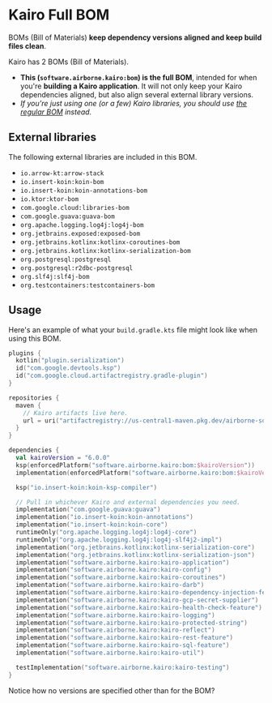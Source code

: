 # Kairo Full BOM

BOMs (Bill of Materials)
**keep dependency versions aligned and keep build files clean**.

Kairo has 2 BOMs (Bill of Materials).

- **This (`software.airborne.kairo:bom`) is the full BOM**,
  intended for when you're **building a Kairo application**.
  It will not only keep your Kairo dependencies aligned,
  but also align several external library versions.
- _If you're just using one (or a few) Kairo libraries,
  you should use [the regular BOM](../bom) instead._

## External libraries

The following external libraries are included in this BOM.

- `io.arrow-kt:arrow-stack`
- `io.insert-koin:koin-bom`
- `io.insert-koin:koin-annotations-bom`
- `io.ktor:ktor-bom`
- `com.google.cloud:libraries-bom`
- `com.google.guava:guava-bom`
- `org.apache.logging.log4j:log4j-bom`
- `org.jetbrains.exposed:exposed-bom`
- `org.jetbrains.kotlinx:kotlinx-coroutines-bom`
- `org.jetbrains.kotlinx:kotlinx-serialization-bom`
- `org.postgresql:postgresql`
- `org.postgresql:r2dbc-postgresql`
- `org.slf4j:slf4j-bom`
- `org.testcontainers:testcontainers-bom`

## Usage

Here's an example of what your `build.gradle.kts` file might look like
when using this BOM.

```kotlin
plugins {
  kotlin("plugin.serialization")
  id("com.google.devtools.ksp")
  id("com.google.cloud.artifactregistry.gradle-plugin")
}

repositories {
  maven {
    // Kairo artifacts live here.
    url = uri("artifactregistry://us-central1-maven.pkg.dev/airborne-software/maven")
  }
}

dependencies {
  val kairoVersion = "6.0.0"
  ksp(enforcedPlatform("software.airborne.kairo:bom:$kairoVersion"))
  implementation(enforcedPlatform("software.airborne.kairo:bom:$kairoVersion"))

  ksp("io.insert-koin:koin-ksp-compiler")

  // Pull in whichever Kairo and external dependencies you need.
  implementation("com.google.guava:guava")
  implementation("io.insert-koin:koin-annotations")
  implementation("io.insert-koin:koin-core")
  runtimeOnly("org.apache.logging.log4j:log4j-core")
  runtimeOnly("org.apache.logging.log4j:log4j-slf4j2-impl")
  implementation("org.jetbrains.kotlinx:kotlinx-serialization-core")
  implementation("org.jetbrains.kotlinx:kotlinx-serialization-json")
  implementation("software.airborne.kairo:kairo-application")
  implementation("software.airborne.kairo:kairo-config")
  implementation("software.airborne.kairo:kairo-coroutines")
  implementation("software.airborne.kairo:kairo-darb")
  implementation("software.airborne.kairo:kairo-dependency-injection-feature")
  implementation("software.airborne.kairo:kairo-gcp-secret-supplier")
  implementation("software.airborne.kairo:kairo-health-check-feature")
  implementation("software.airborne.kairo:kairo-logging")
  implementation("software.airborne.kairo:kairo-protected-string")
  implementation("software.airborne.kairo:kairo-reflect")
  implementation("software.airborne.kairo:kairo-rest-feature")
  implementation("software.airborne.kairo:kairo-sql-feature")
  implementation("software.airborne.kairo:kairo-util")

  testImplementation("software.airborne.kairo:kairo-testing")
}
```

Notice how no versions are specified other than for the BOM?
